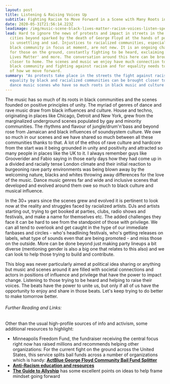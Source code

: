 ```yaml
---
layout: post
title: Listening & Raising Voices Up
subtitle: Fighting Racism to Move Forward in a Scene with Many Roots in Black Culture
date: 2020-05-31T21:56:14.223Z
leadimage: /img/music-scene-black-lives-matter-racism-voices-listen-speaker-mesh-gray-steel-closeup-luca-bravo-45crop.jpg
lead: Hard to ignore the news of protests and impact in streets in the U.S. and
  cities beyond sparked by the death of George Floyd at the hands of police. It
  is unsettling and sad. Injustices to racialized communities, especially the
  black community in focus at moment, are not new. It is an ongoing challenge
  for those on the ground, constantly fighting to be heard, exclaiming 'Black
  Lives Matter' and more. The conversation around this here can be brought much
  closer to home. The scenes and music we enjoy have much connection to the
  black community and fighting against racism and for equality needs to be part
  of how we move forward.
summary: "As protests take place in the streets the fight against racism and for
  equality by black and racialized communities can be brought closer to home in
  dance music scenes who have so much roots in black music and culture. "
---
```

The music has so much of its roots in black communities and the scenes founded on positive principles of unity. The myriad of genres of dance and rave music draw from black influences and culture. House and techno, originating in places like Chicago, Detroit and New York, grew from the marginalized underground scenes populated by gay and minority communities. The rhythms and flavour of jungle/drum'n'bass and beyond rose from Jamaican and black influences of soundsystem culture. We owe so much in our scenes and we have shared so much between all these communities thanks to that. A lot of the ethos of rave culture and hardcore from the start was it being grounded in unity and positivity and attracted so many people in places like the UK to it. I always remember guys like Grooverider and Fabio saying in those early days how they had come up in a divided and racially tense London climate and their initial reaction to burgeoning rave party environments was being blown away by the welcoming nature, blacks and whites throwing away differences for the love of the music. Dance music genres far and wide and inclusive scenes that developed and evolved around them owe so much to black culture and musical influence.

In the 30+ years since the scenes grew and evolved it is pertinent to look now at the reality and struggles faced by racialized artists. DJs and artists starting out, trying to get booked at parties, clubs, radio shows and festivals, and make a name for themselves etc. The added challenges they face it can be hard to see from the standpoint of those with privilege. We can all tend to overlook and get caught in the hype of our immediate fanbases and circles - who's headlining festivals, who's getting releases on labels, what type of sounds even that are being promoted - and miss those on the outside. More can be done beyond just making party lineups a bit diverse (mentioning gender is also a big one that relates to this also) and we can look to help those trying to build and contribute.

This blog was never particularly aimed at political idea sharing or anything but music and scenes around it are filled with societal connections and actors in positions of influence and privilege that have the power to impact change. Listening to those trying to be heard and helping to raise their voices. The beats have the power to unite us, but only if all of us have the opportunity to enjoy and share in those beats. Let's keep trying to do better to make tomorrow better.

###### Further Reading and Links:

Other than the usual high-profile sources of info and activism, some additional resources to highlight:

* Minneapolis Freedom Fund, the fundraiser receiving the central focus right now has raised millions and recommends helping other organizations: For the current fight on the ground across the United States, this service splits bail funds across a number of organizations which is handy: **[ActBlue George Floyd Community Bail Fund Splitter](https://secure.actblue.com/donate/bail_funds_george_floyd)**
* **[Anti-Racism education and resources](http://bit.ly/ANTIRACISMRESOURCES)**
* **[The Guide to Allyship](https://guidetoallyship.com/)** has some excellent points on ideas to help frame mindset going forward